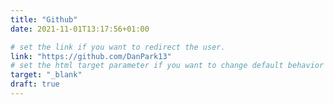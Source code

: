 ```yaml
---
title: "Github"
date: 2021-11-01T13:17:56+01:00

# set the link if you want to redirect the user.
link: "https://github.com/DanPark13"
# set the html target parameter if you want to change default behavior
target: "_blank"
draft: true
---
```

